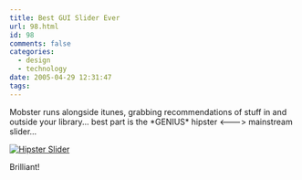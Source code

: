 ```yaml
---
title: Best GUI Slider Ever
url: 98.html
id: 98
comments: false
categories:
  - design
  - technology
date: 2005-04-29 12:31:47
tags:
---
```


Mobster runs alongside itunes, grabbing recommendations of stuff in and outside your library... best part is the \*GENIUS\* hipster <---> mainstream slider...

[![Hipster Slider](http://www.neuromantics.net/bunker/images/hipster_slider-tm.jpg)](http://www.neuromantics.net/bunker/images/hipster_slider.jpg)

Brilliant!